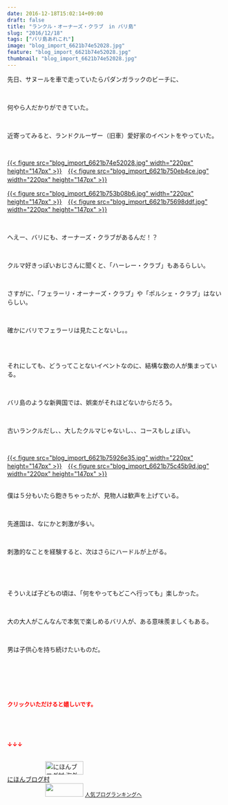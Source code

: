```yaml
---
date: 2016-12-18T15:02:14+09:00
draft: false
title: "ランクル・オーナーズ・クラブ　in バリ島"
slug: "2016/12/18"
tags: ["バリ島あれこれ"]
image: "blog_import_6621b74e52028.jpg"
feature: "blog_import_6621b74e52028.jpg"
thumbnail: "blog_import_6621b74e52028.jpg"
---
```

<p>先日、サヌールを車で走っていたらパダンガラックのビーチに、</p><p> </p><p>何やら人だかりができていた。</p><p> </p><p>近寄ってみると、ランドクルーザー（旧車）愛好家のイベントをやっていた。</p><p> </p><p><a href="blog_import_6621b74f6bcfc.jpg">{{< figure src="blog_import_6621b74e52028.jpg" width="220px" height="147px" >}}</a>　<a href="blog_import_6621b75236970.jpg">{{< figure src="blog_import_6621b750eb4ce.jpg" width="220px" height="147px" >}}</a>　</p><p><a href="blog_import_6621b754d5a47.jpg">{{< figure src="blog_import_6621b753b08b6.jpg" width="220px" height="147px" >}}</a>　<a href="blog_import_6621b757aba73.jpg">{{< figure src="blog_import_6621b75698ddf.jpg" width="220px" height="147px" >}}</a></p><p> </p><p>へえー、バリにも、オーナーズ・クラブがあるんだ！？</p><p> </p><p>クルマ好きっぽいおじさんに聞くと、「ハーレー・クラブ」もあるらしい。</p><p> </p><p>さすがに、「フェラーリ・オーナーズ・クラブ」や「ポルシェ・クラブ」はないらしい。</p><p> </p><p>確かにバリでフェラーリは見たことないし。。</p><p> </p><p><br/>それにしても、どうってことないイベントなのに、結構な数の人が集まっている。</p><p> </p><p>バリ島のような新興国では、娯楽がそれほどないからだろう。</p><p> </p><p>古いランクルだし、、大したクルマじゃないし、、コースもしょぼい。</p><p> </p><p><a href="blog_import_6621b75a41297.jpg">{{< figure src="blog_import_6621b75926e35.jpg" width="220px" height="147px" >}}</a>　<a href="blog_import_6621b75d71ce2.jpg">{{< figure src="blog_import_6621b75c45b9d.jpg" width="220px" height="147px" >}}</a></p><p><br/>僕は５分もいたら飽きちゃったが、見物人は歓声を上げている。</p><p> </p><p>先進国は、なにかと刺激が多い。</p><p> </p><p>刺激的なことを経験すると、次はさらにハードルが上がる。</p><p> </p><p> </p><p>そういえば子どもの頃は、「何をやってもどこへ行っても」楽しかった。</p><p> </p><p>大の大人がこんなんで本気で楽しめるバリ人が、ある意味羨ましくもある。</p><p> </p><p>男は子供心を持ち続けたいものだ。</p><p> </p><p> </p><p> </p><p><font color="#ff0000" size="2"><strong>クリックいただけると嬉しいです。</strong></font></p><p> </p><p> </p><p><font color="#ff0000" size="2"><strong>↓↓↓</strong></font></p><p><br/><a href="ranking.html?p_cid=01260127" target="_blank"><img width="88" height="31" alt="にほんブログ村 海外生活ブログ バリ島情報へ" src="data:image/svg+xml;charset=utf-8,%3Csvg%20xmlns%3D%22http%3A%2F%2Fwww.w3.org%2F2000%2Fsvg%22%20title%3D%22Placeholder%20for%20Images%22%20role%3D%22presentation%22%20viewBox%3D%220%200%2088%2031%22%20%2F%3E" border="0" data-src="https://img-proxy.blog-video.jp/images?url=http%3A%2F%2Foverseas.blogmura.com%2Fbali%2Fimg%2Fbali88_31.gif" style="aspect-ratio: auto 88 / 31;"/><noscript><img width="88" height="31" alt="にほんブログ村 海外生活ブログ バリ島情報へ" src="https://img-proxy.blog-video.jp/images?url=http%3A%2F%2Foverseas.blogmura.com%2Fbali%2Fimg%2Fbali88_31.gif" border="0"></noscript></a><br/><a href="ranking.html?p_cid=01260127" target="_blank">にほんブログ村</a><br/><a title="人気ブログランキングへ" href="link.php?1804582"><img width="88" height="31" src="data:image/svg+xml;charset=utf-8,%3Csvg%20xmlns%3D%22http%3A%2F%2Fwww.w3.org%2F2000%2Fsvg%22%20title%3D%22Placeholder%20for%20Images%22%20role%3D%22presentation%22%20viewBox%3D%220%200%2088%2031%22%20%2F%3E" border="0" data-src="https://blog.with2.net/img/banner/banner_22.gif" style="aspect-ratio: auto 88 / 31;"/><noscript><img width="88" height="31" src="https://blog.with2.net/img/banner/banner_22.gif" border="0"></noscript></a> <a style="font-size: 12px;" href="link.php?1804582">人気ブログランキングへ</a></p>

